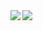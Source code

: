 <a href="https://github.com/anuraghazra/github-readme-stats">
  <img align="left" src="https://github-readme-stats.vercel.app/api/top-langs/?username=asa-012&theme=chartreuse-dark" />
</a>
<a href="https://github.com/anuraghazra/github-readme-stats">
  <img align="left" src="https://github-readme-stats.vercel.app/api?username=asa-012&count_private=true&show_icons=true&theme=chartreuse-dark" />
</a>

<!-- ![GitHub Stats Card](https://github-readme-stats.vercel.app/api?username=asa-012)

[![Top Langs](https://github-readme-stats.vercel.app/api/top-langs/?username=asa-012&
)](https://github.com/anuraghazra/github-readme-stats) -->

<!--
**asa-012/asa-012** is a ✨ _special_ ✨ repository because its `README.md` (this file) appears on your GitHub profile.

Here are some ideas to get you started:

- 🔭 I’m currently working on ...
- 🌱 I’m currently learning ...
- 👯 I’m looking to collaborate on ...
- 🤔 I’m looking for help with ...
- 💬 Ask me about ...
- 📫 How to reach me: ...
- 😄 Pronouns: ...
- ⚡ Fun fact: ...
-->
